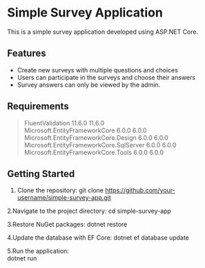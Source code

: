 # Simple Survey Application

This is a simple survey application developed using ASP.NET Core.

## Features

- Create new surveys with multiple questions and choices
- Users can participate in the surveys and choose their answers
- Survey answers can only be viewed by the admin.

## Requirements

   > FluentValidation                             11.6.0      11.6.0  
   > Microsoft.EntityFrameworkCore                6.0.0       6.0.0   
   > Microsoft.EntityFrameworkCore.Design         6.0.0       6.0.0   
   > Microsoft.EntityFrameworkCore.SqlServer      6.0.0       6.0.0   
   > Microsoft.EntityFrameworkCore.Tools          6.0.0       6.0.0   

## Getting Started

1. Clone the repository:
  git clone https://github.com/your-username/simple-survey-app.git

2.Navigate to the project directory:
  cd simple-survey-app

3.Restore NuGet packages:
  dotnet restore

4.Update the database with EF Core:
  dotnet ef database update

5.Run the application:  
  dotnet run
